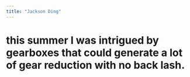 ```yaml
---
title: "Jackson Ding"
---
```

# this summer I was intrigued by gearboxes that could generate a lot of gear reduction with no back lash.
